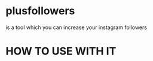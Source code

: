 # plusfollowers
is a tool which you can increase your instagram followers
<h1>HOW TO USE WITH IT</h1>
